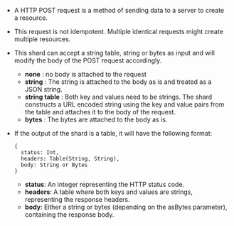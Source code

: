 - A HTTP POST request is a method of sending data to a server to create a resource.

- This request is not idempotent. Multiple identical requests might create multiple resources.

- This shard can accept a string table, string or bytes as input and will modify the body of the POST request accordingly.
  - **none** : no body is attached to the request
  - **string** : The string is attached to the body as is and treated as a JSON string.
  - **string table** : Both key and values need to be strings. The shard constructs a URL encoded string using the key and value pairs from the table and attaches it to the body of the request.
  - **bytes** : The bytes are attached to the body as is.

- If the output of the shard is a table, it will have the following format:
  ```shards
  {
    status: Int,
    headers: Table(String, String),
    body: String or Bytes
  }
  ```
  - **status**: An integer representing the HTTP status code.
  - **headers**: A table where both keys and values are strings, representing the response headers.
  - **body**: Either a string or bytes (depending on the asBytes parameter), containing the response body.

